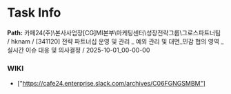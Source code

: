 # Task Info

**Path:** 카페24(주)\본사사업장\[CG]MI본부\마케팅센터\성장전략그룹\그로스파트너팀 / hknam / [341120] 전략 파트너십 운영 및 관리 _ 예외 관리 및 대면_민감 협의 영역 _ 실시간 이슈 대응 및 의사결정 / 2025-10-01_00-00-00

### WIKI
- ["https://cafe24.enterprise.slack.com/archives/C06FGNGSMBM"]

